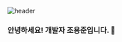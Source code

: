 ![header](https://capsule-render.vercel.app/api?type=Venom&text=YongJun%20Jo&fontAlignY=20&desc=Desc&descAlignY=40)

### 안녕하세요! 개발자 조용준입니다. 👋
